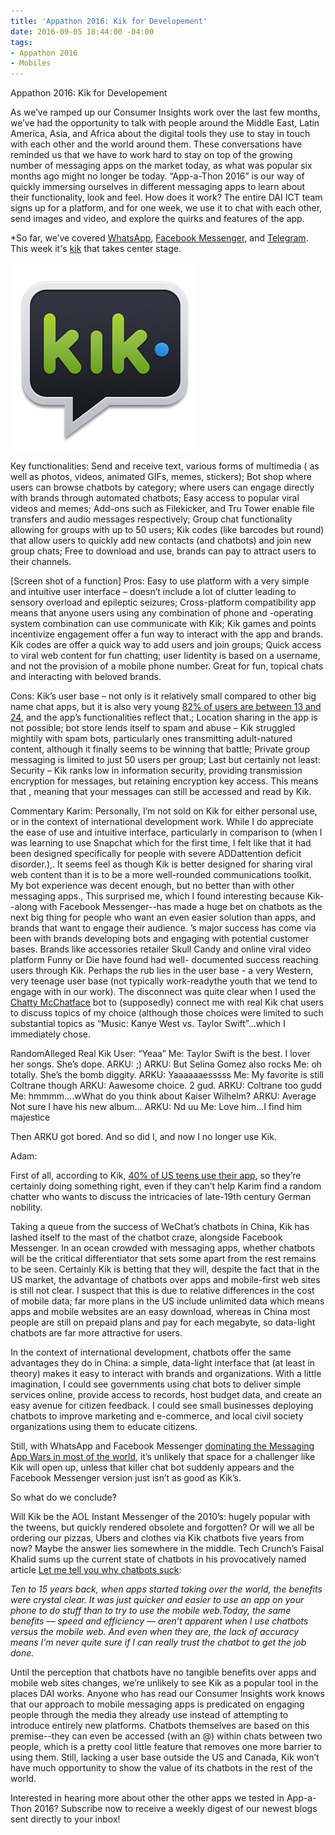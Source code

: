 ```yaml
---
title: 'Appathon 2016: Kik for Developement'
date: 2016-09-05 18:44:00 -04:00
tags:
- Appathon 2016
- Mobiles
---
```


Appathon 2016: Kik for Developement

As we’ve ramped up our Consumer Insights work over the last few months, we’ve had the opportunity to talk with people around the Middle East, Latin America, Asia, and Africa about the digital tools they use to stay in touch with each other and the world around them. These conversations have reminded us that we have to work hard to stay on top of the growing number of messaging apps on the market today, as what was popular six months ago might no longer be today. “App-a-Thon 2016” is our way of quickly immersing ourselves in different messaging apps to learn about their functionality, look and feel. How does it work? The entire DAI ICT team signs up for a platform, and for one week, we use it to chat with each other, send images and video, and explore the quirks and features of the app.

*So far, we’ve covered [WhatsApp](http://dai-global-digital.com/whatsapp-appathon-2016.html), [Facebook Messenger](http://dai-global-digital.com/facebook-messenger.html), and [Telegram](http://dai-global-digital.com/app-a-thon-2016-telegram-for-development.html). This week it's [kik](https://www.kik.com/) that takes center stage. 

<!--more-->

![unnamed.png](/uploads/unnamed.png)

Key functionalities:
Send and receive text, various forms of multimedia ( as well as photos, videos, animated GIFs, memes, stickers); Bot shop where users can browse chatbots by category;  where users can engage directly with brands through automated chatbots; Easy access to popular viral videos and memes; Add-ons such as Filekicker, and Tru Tower enable file transfers and audio messages respectively; Group chat functionality allowing for groups with up to 50 users; Kik codes (like barcodes but round) that allow users to quickly add new contacts (and chatbots) and join new group chats; Free to download and use, brands can pay to attract users to their channels. 

 [Screen shot of a function]
Pros:
Easy to use platform with a very simple and intuitive user interface – doesn’t include a lot of clutter leading to sensory overload and epileptic seizures; Cross-platform compatibility app means that anyone users using any combination of phone and -operating system combination can use communicate with Kik; Kik games and points incentivize engagement offer a fun way to interact with the app and brands. Kik codes are offer a quick way to add users and join groups; Quick access to viral web content for fun chatting; user Iidentity is based on a username,  and not the provision of a mobile phone number. Great for fun, topical chats and interacting with beloved brands. 
 
Cons:
Kik’s user base – not only is it relatively small compared to other big name chat apps, but it is also very young [82% of users are between 13 and 24](https://www.kik.com/assets/Uploads/Kik-200M-One-Pager.pdf), and the app’s functionalities reflect that.; Location sharing in the app is not possible; bot store lends itself to spam and abuse – Kik struggled mightily with spam bots, particularly ones transmitting adult-natured content, although it finally seems to be winning that battle; Private group messaging is limited to just 50 users per group; Last but certainly not least: Security – Kik ranks low in information security, providing transmission encryption for messages, but retaining encryption key access. This means that , meaning that your messages can still be accessed and read by Kik.

Commentary
Karim:
Personally, I’m not sold on Kik for either personal use, or in the context of international development work. While I do appreciate the ease of use and intuitive interface, particularly in comparison to  (when I was learning to use Snapchat which for the first time, I felt like that it had been designed specifically for people with severe ADDattention deficit disorder.),.  It seems feel as though Kik is better designed for sharing viral web content than it is to be a more well-rounded communications toolkit. My bot experience was decent enough, but no better than with other messaging apps., This surprised me, which I found interesting because Kik--along with Facebook Messenger--has made a huge bet on chatbots as the next big thing for people who want an even easier solution than apps, and brands that want to engage their audience. ’s major success has come via been with brands developing bots and engaging with potential customer bases. Brands like accessories retailer Skull Candy and online viral video platform Funny or Die have found had well- documented success reaching users through Kik. Perhaps the rub lies in the user base - a very Western, very teenage user base (not typically work-readythe  youth that we tend to engage with in our work).  The disconnect was quite clear when I used the [Chatty McChatface](http://www.chattymcchatface.com/) bot to (supposedly) connect me with real Kik chat users to discuss topics of my choice (although those choices were limited to such substantial topics as  “Music: Kanye West vs. Taylor Swift”...which I immediately chose.

RandomAlleged Real Kik User: “Yeaa”
Me: Taylor Swift is the best. I lover her songs. She’s dope.
ARKU: ;)
ARKU: But Selina Gomez also rocks
Me: oh totally. She’s the bomb diggity.
ARKU: Yaaaaaaesssss
Me: My favorite is still Coltrane though
ARKU: Aawesome choice. 2 gud.
ARKU: Coltrane too gudd
Me: hmmmm….wWhat do you think about Kaiser Wilhelm?
ARKU: Average Not sure I have his new album...
ARKU: Nd uu
Me: Love him...I find him majestice

Then ARKU got bored. And so did I, and now I no longer use Kik.

Adam: 

First of all, according to Kik, [40% of US teens use their app](https://blog.kik.com/2015/05/13/when-teens-use-kik/), so they’re certainly doing something right, even if they can’t help Karim find a random chatter who wants to discuss the intricacies of late-19th century German nobility. 

Taking a queue from the success of WeChat’s chatbots in China, Kik has lashed itself to the mast of the chatbot craze, alongside Facebook Messenger. In an ocean crowded with messaging apps, whether chatbots will be the critical differentiator that sets some apart from the rest remains to be seen. Certainly Kik is betting that they will, despite the fact that in the US market, the advantage of chatbots over apps and mobile-first web sites is still not clear. I suspect that this is due to relative differences in the cost of mobile data; far more plans in the US include unlimited data which means apps and mobile websites are an easy download, whereas in China most people are still on prepaid plans and pay for each megabyte, so data-light chatbots are far more attractive for users. 

In the context of international development, chatbots offer the same advantages they do in China: a simple, data-light interface that (at least in theory) makes it easy to interact with brands and organizations. With a little imagination, I could see governments using chat bots to deliver simple services online, provide access to records, host budget data, and create an easy avenue for citizen feedback. I could see small businesses deploying chatbots to improve marketing and e-commerce, and local civil society organizations using them to educate citizens. 

Still, with WhatsApp and Facebook Messenger [dominating the Messaging App Wars in most of the world](https://www.similarweb.com/blog/worldwide-messaging-apps), it’s unlikely that space for a challenger like Kik will open up, unless that killer chat bot suddenly appears and the Facebook Messenger version just isn’t as good as Kik’s. 
 
So what do we conclude?
 
Will Kik be the AOL Instant Messenger of the 2010’s: hugely popular with the tweens, but quickly rendered obsolete and forgotten? Or will we all be ordering our pizzas, Ubers and clothes via Kik chatbots five years from now? Maybe the answer lies somewhere in the middle. Tech Crunch’s Faisal Khalid sums up the current state of chatbots in his provocatively named article [Let me tell you why chatbots suck](https://techcrunch.com/2016/05/29/why-do-chatbots-suck/): 

*Ten to 15 years back, when apps started taking over the world, the benefits were crystal clear. It was just quicker and easier to use an app on your phone to do stuff than to try to use the mobile web.Today, the same benefits — speed and efficiency — aren’t apparent when I use chatbots versus the mobile web. And even when they are, the lack of accuracy means I’m never quite sure if I can really trust the chatbot to get the job done.*

Until the perception that chatbots have no tangible benefits over apps and mobile web sites changes, we’re unlikely to see Kik as a popular tool in the places DAI works. Anyone who has read our Consumer Insights work knows that our approach to mobile messaging apps is predicated on engaging people through the media they already use instead of attempting to introduce entirely new platforms. Chatbots themselves are based on this premise--they can even be accessed (with an @) within chats between two people, which is a pretty cool little feature that removes one more barrier to using them. Still, lacking a user base outside the US and Canada, Kik won’t have much opportunity to show the value of its chatbots in the rest of the world. 

 
Interested in hearing more about other the other apps we tested in App-a-Thon 2016? Subscribe now to receive a weekly digest of our newest blogs sent directly to your inbox!
 


